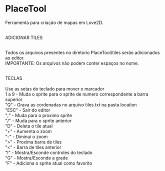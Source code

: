 # PlaceTool
Ferramenta para criação de mapas em Love2D.<br><br>

ADICIONAR TILES<br><br>

Todos os arquivos presentes no diretorio PlaceTool/tiles serão adicionados ao editor.<br>
IMPORTANTE: Os arquivos não podem conter espaços no nome.<br><br>

TECLAS<br><br>
  Use as setas do teclado para mover o marcador<br>
  1 a 9 - Muda o sprite para o sprite de numero correspondente a barra superior<br>
  "Q" - Grava as cordenadas no arquivo tiles.txt na pasta location<br>
  "ESC" - Sair do editor<br>
  ";" - Muda para o proximo sprite<br>
  "/" - Muda para o sprite anterior<br>
  "D" - Deleta o tile atual<br>
  "+" - Aumenta o zoom<br>
  "-" - Diminui o zoom<br>
  ">" - Proxima barra de tiles<br>
  "<" - Barra de tiles anterior<br>
  "I" - Mostra/Esconde controles do teclado<br>
  "G" - Mostra/Esconde a grade<br>
  "F" - Adiciona o sprite atual como favorito<br>
